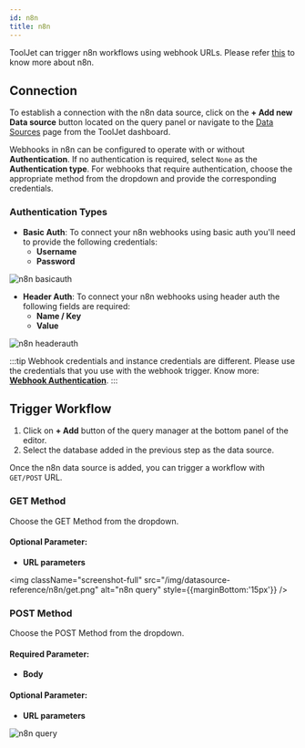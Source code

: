 ```yaml
---
id: n8n
title: n8n
---
```


ToolJet can trigger n8n workflows using webhook URLs. Please refer [this](https://docs.n8n.io/) to know more about n8n.

<div>

## Connection

To establish a connection with the n8n data source, click on the **+ Add new Data source** button located on the query panel or navigate to the [Data Sources](/docs/data-sources/overview) page from the ToolJet dashboard.

Webhooks in n8n can be configured to operate with or without **Authentication**. If no authentication is required, select `None` as the **Authentication type**. For webhooks that require authentication, choose the appropriate method from the dropdown and provide the corresponding credentials.

### Authentication Types
- **Basic Auth**: To connect your n8n webhooks using basic auth you'll need to provide the following credentials:
    - **Username**
    - **Password**

<div style={{textAlign: 'center'}}>

<img className="screenshot-full" src="/img/datasource-reference/n8n/basicauth.png" alt="n8n basicauth"  />

</div>

- **Header Auth**: To connect your n8n webhooks using header auth the following fields are required:
    - **Name / Key**
    - **Value**

<div style={{textAlign: 'center'}}>

<img className="screenshot-full" src="/img/datasource-reference/n8n/headerauth.png" alt="n8n headerauth"  />

</div>

:::tip
Webhook credentials and instance credentials are different. Please use the credentials that you use with the webhook trigger. Know more: **[Webhook Authentication](https://docs.n8n.io/nodes/n8n-nodes-base.webhook/#:~:text=then%20gets%20deactivated.-,Authentication,-%3A%20The%20Webhook%20node)**.
:::

</div>

<div>

## Trigger Workflow

1. Click on **+ Add** button of the query manager at the bottom panel of the editor.
2. Select the database added in the previous step as the data source. 

Once the n8n data source is added, you can trigger a workflow with `GET/POST` URL. 

### GET Method

Choose the GET Method from the dropdown.

#### Optional Parameter:
  - **URL parameters** 

<img className="screenshot-full" src="/img/datasource-reference/n8n/get.png" alt="n8n query" style={{marginBottom:'15px'}} />

### POST Method

Choose the POST Method from the dropdown.

#### Required Parameter:
  - **Body**

#### Optional Parameter:
  - **URL parameters** 

<img className="screenshot-full" src="/img/datasource-reference/n8n/POST.png" alt="n8n query" />

</div>
